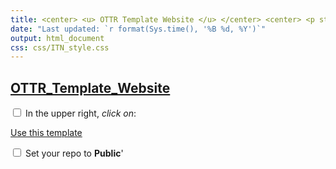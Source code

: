 ```yaml
---
title: <center> <u> OTTR Template Website </u> </center> <center> <p style = "color:#986753;"> {SUBTITLE} </p></center>
date: "Last updated: `r format(Sys.time(), '%B %d, %Y')`"
output: html_document
css: css/ITN_style.css
---
```



## [OTTR_Template_Website](https://github.com/jhudsl/OTTR_Template_Website)

<input type="checkbox">  In the upper right, _click on_: <div class = "github_button"> <a href="https://github.com/new?template_name=OTTR_Template_Website"> Use this template</a></div>

<input type="checkbox">  Set your repo to **Public**'
